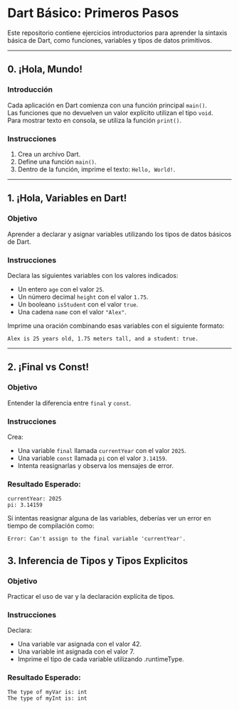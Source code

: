 # Dart Básico: Primeros Pasos

Este repositorio contiene ejercicios introductorios para aprender la sintaxis básica de Dart, como funciones, variables y tipos de datos primitivos.

---

## 0. ¡Hola, Mundo!

### Introducción  
Cada aplicación en Dart comienza con una función principal `main()`.  
Las funciones que no devuelven un valor explícito utilizan el tipo `void`.  
Para mostrar texto en consola, se utiliza la función `print()`.

### Instrucciones  
1. Crea un archivo Dart.  
2. Define una función `main()`.  
3. Dentro de la función, imprime el texto: `Hello, World!`.

---

## 1. ¡Hola, Variables en Dart!

### Objetivo  
Aprender a declarar y asignar variables utilizando los tipos de datos básicos de Dart.

### Instrucciones  
Declara las siguientes variables con los valores indicados:
- Un entero `age` con el valor `25`.
- Un número decimal `height` con el valor `1.75`.
- Un booleano `isStudent` con el valor `true`.
- Una cadena `name` con el valor `"Alex"`.

Imprime una oración combinando esas variables con el siguiente formato:

```
Alex is 25 years old, 1.75 meters tall, and a student: true.
```

---

## 2. ¡Final vs Const!

### Objetivo  
Entender la diferencia entre `final` y `const`.

### Instrucciones  
Crea:

- Una variable `final` llamada `currentYear` con el valor `2025`.  
- Una variable `const` llamada `pi` con el valor `3.14159`.  
- Intenta reasignarlas y observa los mensajes de error.

### Resultado Esperado:

```
currentYear: 2025  
pi: 3.14159
```

Si intentas reasignar alguna de las variables, deberías ver un error en tiempo de compilación como:

```
Error: Can't assign to the final variable 'currentYear'.
```
## 3. Inferencia de Tipos y Tipos Explicitos

### Objetivo
Practicar el uso de var y la declaración explícita de tipos.

### Instrucciones
Declara:
 - Una variable var asignada con el valor 42.
 - Una variable int asignada con el valor 7.
 - Imprime el tipo de cada variable utilizando .runtimeType.

### Resultado Esperado:
```
The type of myVar is: int  
The type of myInt is: int

```